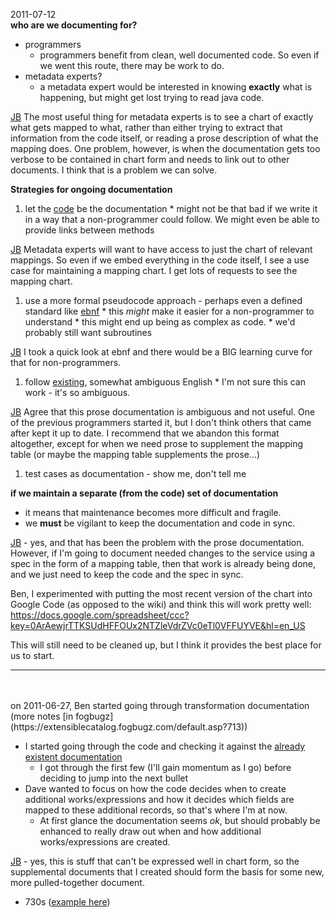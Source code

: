 2011-07-12<br />
**who are we documenting for?**
  * programmers
    * programmers benefit from clean, well documented code.  So even if we went this route, there may be work to do.
  * metadata experts?
    * a metadata expert would be interested in knowing **exactly** what is happening, but might get lost trying to read java code.

[JB](JB.md)  The most useful thing for metadata experts is to see a chart of exactly what gets mapped to what, rather than either trying to extract that information from the code itself, or reading a prose description of what the mapping does.  One problem, however, is when the documentation gets too verbose to be contained in chart form and needs to link out to other documents.  I think that is a problem we can solve.

**Strategies for ongoing documentation**
  1. let the [code](http://code.google.com/p/xcmetadataservicestoolkit/source/browse/branches/bens_perma_branch/mst-service/impl/src/java/xc/mst/services/impl/service/SolrTransformationService.java#1981) be the documentation
    * might not be that bad if we write it in a way that a non-programmer could follow.  We might even be able to provide links between methods

[JB](JB.md) Metadata experts will want to have access to just the chart of relevant mappings.  So even if we embed everything in the code itself, I see a use case for maintaining a mapping chart.  I get lots of requests to see the mapping chart.

  1. use a more formal pseudocode approach - perhaps even a defined standard like [ebnf](http://en.wikipedia.org/wiki/Extended_Backus%E2%80%93Naur_Form)
    * this _might_ make it easier for a non-programmer to understand
    * this might end up being as complex as code.
    * we'd probably still want subroutines

[JB](JB.md) I took a quick look at ebnf and there would be a BIG learning curve for that for non-programmers.

  1. follow [existing](PrivateMapsetFour.md), somewhat ambiguous English
    * I'm not sure this can work - it's so ambiguous.

[JB](JB.md) Agree that this prose documentation is ambiguous and not useful.  One of the previous programmers started it, but I don't think others that came after kept it up to date.  I recommend that we abandon this format altogether, except for when we need prose to supplement the mapping table (or maybe the mapping table supplements the prose...)

  1. test cases as documentation - show me, don't tell me

**if we maintain a separate (from the code) set of documentation**
  * it means that maintenance becomes more difficult and fragile.
  * we **must** be vigilant to keep the documentation and code in sync.

[JB](JB.md) - yes, and that has been the problem with the prose documentation.  However, if I'm going to document needed changes to the service using a spec in the form of a mapping table, then that work is already being done, and we just need to keep the code and the spec in sync.

Ben, I experimented with putting the most recent version of the chart into Google Code (as opposed to the wiki) and think this will work pretty well:  https://docs.google.com/spreadsheet/ccc?key=0ArAewjrTTKSUdHFFOUx2NTZleVdrZVc0eTl0VFFUYVE&hl=en_US

This will still need to be cleaned up, but I think it provides the best place for us to start.


---

<br />
<br />
on 2011-06-27, Ben started going through transformation documentation (more notes [in fogbugz](https://extensiblecatalog.fogbugz.com/default.asp?713))

  * I started going through the code and checking it against the [already existent documentation](PrivateMapsetOne.md)
    * I got through the first few (I'll gain momentum as I go) before deciding to jump into the next bullet
  * Dave wanted to focus on how the code decides when to create additional works/expressions and how it decides which fields are mapped to these additional records, so that's where I'm at now.
    * At first glance the documentation seems _ok_, but should probably be enhanced to really draw out when and how additional works/expressions are created.

[JB](JB.md) - yes, this is stuff that can't be expressed well in chart form, so the supplemental documents that I created should form the basis for some new, more pulled-together document.

  * 730s ([example here](http://128.151.244.146:8080/MetadataServicesToolkit/st/viewRecord.action?recordId=6585186&query=6585186&searchXML=true&selectedFacetNames=&selectedFacetValues=&rowStart=0&startPageNumber=1&currentPageNumber=1))